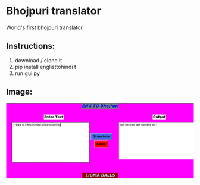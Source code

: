 
# Bhojpuri translator

World's first bhojpuri translator
## Instructions:
 1. download / clone it
 2.  pip install englisttohindi t
 3. run gui.py 

## Image:
![xd](/images/1.png)